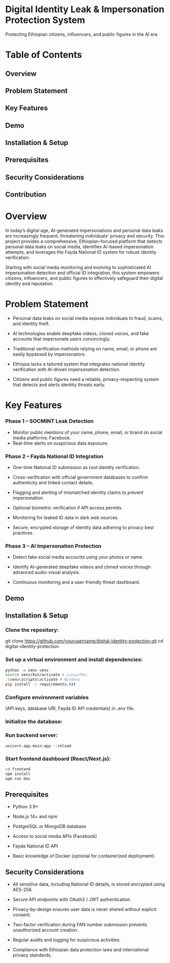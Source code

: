 # Digital Identity Leak & Impersonation Protection System

Protecting Ethiopian citizens, influencers, and public figures in the AI era

# Table of Contents

## Overview

## Problem Statement

## Key Features

## Demo

## Installation & Setup

## Prerequisites

## Security Considerations

## Contribution

# Overview

In today’s digital age, AI-generated impersonations and personal data leaks are increasingly frequent, threatening individuals' privacy and security. This project provides a comprehensive, Ethiopian-focused platform that detects personal data leaks on social media, identifies AI-based impersonation attempts, and leverages the Fayda National ID system for robust identity verification.

Starting with social media monitoring and evolving to sophisticated AI impersonation detection and official ID integration, this system empowers citizens, influencers, and public figures to effectively safeguard their digital identity and reputation.

# Problem Statement

- Personal data leaks on social media expose individuals to fraud, scams, and identity theft.

- AI technologies enable deepfake videos, cloned voices, and fake accounts that impersonate users convincingly.

- Traditional verification methods relying on name, email, or phone are easily bypassed by impersonators.

- Ethiopia lacks a tailored system that integrates national identity verification with AI-driven impersonation detection.

- Citizens and public figures need a reliable, privacy-respecting system that detects and alerts identity threats early.

# Key Features

### Phase 1 – SOCMINT Leak Detection

- Monitor public mentions of your name, phone, email, or brand on social media platforms: Facebook.
- Real-time alerts on suspicious data exposure.

### Phase 2 – Fayda National ID Integration

- One-time National ID submission as root identity verification.

- Cross-verification with official government databases to confirm authenticity and linked contact details.

- Flagging and alerting of mismatched identity claims to prevent impersonation.

- Optional biometric verification if API access permits.

- Monitoring for leaked ID data in dark web sources.

- Secure, encrypted storage of identity data adhering to privacy best practices.

### Phase 3 – AI Impersonation Protection

- Detect fake social media accounts using your photos or name.

- Identify AI-generated deepfake videos and cloned voices through advanced audio-visual analysis.

- Continuous monitoring and a user-friendly threat dashboard.

## Demo

## Installation & Setup

### Clone the repository:

git clone https://github.com/yourusername/digital-identity-protection.git
cd digital-identity-protection

### Set up a virtual environment and install dependencies:
```bash
python -m venv venv
source venv/bin/activate # Linux/Mac  
.\venv\Scripts\activate # Windows  
pip install -r requirements.txt 
```

### Configure environment variables 
(API keys, database URI, Fayda ID API credentials) in .env file.

### Initialize the database:

### Run backend server:

```uvicorn app.main:app --reload```

### Start frontend dashboard (React/Next.js):

```bash
cd frontend
npm install
npm run dev
```

## Prerequisites

- Python 3.9+

- Node.js 14+ and npm

- PostgreSQL or MongoDB database

- Access to social media APIs (Facebook)

- Fayda National ID API

- Basic knowledge of Docker (optional for containerized deployment)

## Security Considerations

- All sensitive data, including National ID details, is stored encrypted using AES-256.

- Secure API endpoints with OAuth2 / JWT authentication.

- Privacy-by-design ensures user data is never shared without explicit consent.

- Two-factor verification during FAN number submission prevents unauthorized account creation.

- Regular audits and logging for suspicious activities.

- Compliance with Ethiopian data protection laws and international privacy standards.
